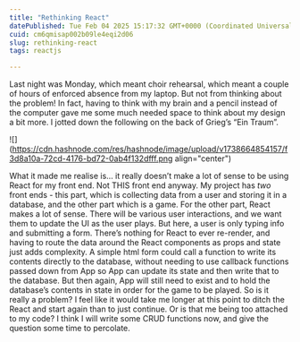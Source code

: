 ```yaml
---
title: "Rethinking React"
datePublished: Tue Feb 04 2025 15:17:32 GMT+0000 (Coordinated Universal Time)
cuid: cm6qmisap002b09le4eqi2d06
slug: rethinking-react
tags: reactjs

---
```


Last night was Monday, which meant choir rehearsal, which meant a couple of hours of enforced absence from my laptop. But not from thinking about the problem! In fact, having to think with my brain and a pencil instead of the computer gave me some much needed space to think about my design a bit more. I jotted down the following on the back of Grieg’s “Ein Traum”.

![](https://cdn.hashnode.com/res/hashnode/image/upload/v1738664854157/f3d8a10a-72cd-4176-bd72-0ab4f132dfff.png align="center")

What it made me realise is… it really doesn’t make a lot of sense to be using React for my front end. Not THIS front end anyway. My project has *two* front ends - this part, which is collecting data from a user and storing it in a database, and the other part which is a game. For the other part, React makes a lot of sense. There will be various user interactions, and we want them to update the UI as the user plays. But here, a user is only typing info and submitting a form. There’s nothing for React to ever re-render, and having to route the data around the React components as props and state just adds complexity. A simple html form could call a function to write its contents directly to the database, without needing to use callback functions passed down from App so App can update its state and then write that to the database. But then again, App will still need to exist and to hold the database’s contents in state in order for the game to be played. So is it really a problem? I feel like it would take me longer at this point to ditch the React and start again than to just continue. Or is that me being too attached to my code? I think I will write some CRUD functions now, and give the question some time to percolate.